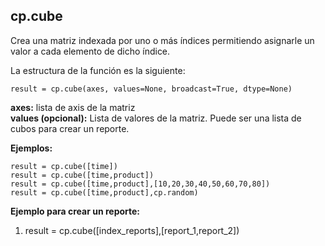 ## cp.cube

Crea una matriz indexada por uno o más índices permitiendo asignarle un valor a cada elemento de dicho índice.

La estructura de la función es la siguiente:

    result = cp.cube(axes, values=None, broadcast=True, dtype=None)

**axes:**  lista de axis de la matriz  
**values (opcional):**  Lista de valores de la matriz. Puede ser una lista de cubos para crear un reporte.


**Ejemplos:**

    result = cp.cube([time])
    result = cp.cube([time,product])
    result = cp.cube([time,product],[10,20,30,40,50,60,70,80])
    result = cp.cube([time,product],cp.random)

**Ejemplo para crear un reporte:**

1.  result = cp.cube([index_reports],[report_1,report_2])

<!--stackedit_data:
eyJoaXN0b3J5IjpbNDIwMzE1NTI5XX0=
-->